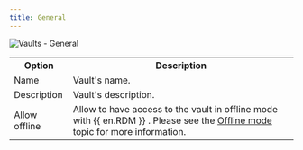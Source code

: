 ```yaml
---
title: General
---
```

![Vaults - General](/img/en/server/ServerOp8062.png)

<table>
	<tr>
		<th>
Option 
		</th>
		<th>
Description 
		</th>
	</tr>
	<tr>
		<td>
Name 
		</td>
		<td>
Vault&apos;s name. 
		</td>
	</tr>
	<tr>
		<td>
Description 
		</td>
		<td>
Vault&apos;s description. 
		</td>
	</tr>
	<tr>
		<td>
Allow offline 
		</td>
		<td>
Allow to have access to the vault in offline mode with {{ en.RDM }} . Please see the <a href="/https://help.remotedesktopmanager.com/datasource_offline.html" target="_blank">Offline mode</a> topic for more information. 
		</td>
	</tr>
</table>


